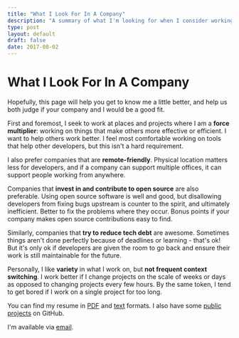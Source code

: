 ```yaml
---
title: "What I Look For In A Company"
description: "A summary of what I'm looking for when I consider working at a company."
type: post
layout: default
draft: false
date: 2017-08-02
---
```


# What I Look For In A Company

Hopefully, this page will help you get to know me a little better, and help us both judge if your company and I would be a good fit.

First and foremost, I seek to work at places and projects where I am a **force multiplier**: working on things that make others more effective or efficient. I want to help others work better. I feel most comfortable working on tools that help other developers, but this isn't a hard requirement.

I also prefer companies that are **remote-friendly**. Physical location matters less for developers, and if a company can support multiple offices, it can support people working from anywhere.

Companies that **invest in and contribute to open source** are also preferable. Using open source software is well and good, but disallowing developers from fixing bugs upstream is counter to the spirit, and ultimately inefficient. Better to fix the problems where they occur. Bonus points if your company makes open source contributions easy to find.

Similarly, companies that **try to reduce tech debt** are awesome. Sometimes things aren't done perfectly because of deadlines or learning - that's ok! But it's only ok if developers are given the room to go back and ensure their work is still maintainable for the future.

Personally, I like **variety** in what I work on, but **not frequent context switching**. I work better if I change projects on the scale of weeks or days as opposed to changing projects every few hours. By the same token, I tend to get bored if I work on a single project for too long.

You can find my resume in [PDF](../resume.pdf) and [text](../resume.txt) formats. I also have some [public projects](https://github.com/nrb/) on GitHub.

I'm available via [email](mailto:nolan@nbrubaker.com).

